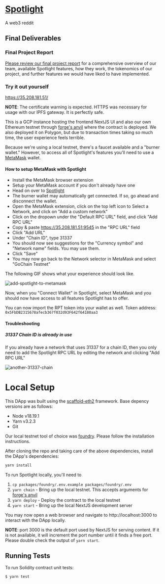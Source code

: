 # [Spotlight](https://35.208.181.51/)
A web3 reddit

## Final Deliverables

### Final Project Report
[Please review our final project report](final-project-deliverables/COMS6998%20Fall%202024%20-%20Group%2011%20-%20Spotlight%20Final%20Project%20Report.pdf) for
a comprehensive overview of our team, available Spotlight features, how they work, the tokenomics of our project, and further features we would have
liked to have implemented.

### Try it out yourself
https://35.208.181.51/

**NOTE**: The certificate warning is expected. HTTPS was necessary for usage with our IPFS gateway. It is perfectly safe.

This is a GCP instance hosting the frontend NextJS UI and also our own Ethereum testnet through [forge's anvil](https://book.getfoundry.sh/reference/anvil/)
where the contract is deployed. We also deployed it on Polygon, but due to transaction times taking so much time, the user experience feels terrible.

Because we're using a local testnet, there's a faucet available and a "burner wallet." However, to access all of Spotlight's features you'll need
to use a [MetaMask](https://metamask.io/) wallet.

#### How to setup MetaMask with Spotlight
* Install the MetaMask browser extension
* Setup your MetaMask account if you don't already have one
* Head on over to [Spotlight](https://35.208.181.51/)
* The burner wallet may automatically get connected. If so, go ahead and disconnect the wallet.
* Open the MetaMask extension, click on the top left icon to Select a Network, and click on "Add a custom network"
* Click on the dropown under the "Default RPC URL" field, and click "Add RPC URL"
* Copy & paste https://35.208.181.51:9545 in the "RPC URL" field
* Click "Add URL"
* Under "Chain ID", type 31337
* You should now see suggestions for the "Currency symbol" and "Network name" fields. You may use them.
* Click "Save"
* You may now go back to the Network selector in MetaMask and select "GoChain Testnet"

The following GIF shows what your experience should look like.

![add-spotlight-to-metamask](https://github.com/user-attachments/assets/521cdb13-664d-4083-87b2-27ce23391775)

Now, when you "Connect Wallet" in Spotlight, select MetaMask and you should now have access to all features Spotlight has to offer.

You can now import the RPT token into your wallet as well. Token address: `0x5FbDB2315678afecb367f032d93F642f64180aa3`

#### Troubleshooting

##### 31337 Chain ID is already in use
If you already have a network that uses 31337 for a chain ID, then you only need to add the Spotlight RPC URL by editing the network and clicking "Add RPC URL"

![another-31337-chain](https://github.com/user-attachments/assets/44350f93-1d15-463e-ba19-ef6e290bb4bb)


# Local Setup

This DApp was built using the [scaffold-eth2](https://docs.scaffoldeth.io/quick-start/installation) framework. Base
depency versions are as follows:
* Node v18.19.1
* Yarn v3.2.3
* Git

Our local testnet tool of choice was [foundry](https://book.getfoundry.sh/getting-started/installation). Please follow the installation instructions.

After cloning the repo and taking care of the above dependencies, install the DApp's dependencies:
```sh
yarn install
```

To run Spotlight locally, you'll need to 
1. `cp packages/foundry/.env.example packages/foundry/.env`
2. `yarn chain` - Bring up the local testnet. This accepts arguments for [forge's anvil](https://book.getfoundry.sh/reference/anvil/)
3. `yarn deploy` - Deploy the contract to the local testnet
4. `yarn start` - Bring up the local NextJS development server

You may now open a web browser and navigate to http://localhost:3000 to interact with the DApp locally.

**NOTE**: port 3000 is the default port used by NextJS for serving content. If it is not available, it will increment the port number
until it finds a free port. Please double check the output of `yarn start`.

## Running Tests

To run Solidity contract unit tests:
```sh
$ yarn test
```
